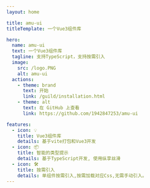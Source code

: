 ```yaml
---
layout: home

title: amu-ui
titleTemplate: 一个Vue3组件库

hero:
  name: amu-ui
  text: 一个Vue3组件库
  tagline: 支持TypeScript，支持按需引入
  image:
    src: /logo.PNG
    alt: amu-ui
  actions:
    - theme: brand
      text: 开始
      link: /guild/installation.html
    - theme: alt
      text: 在 GitHub 上查看
      link: https://github.com/1942847253/amu-ui

features:
  - icon: 💡
    title: Vue3组件库
    details: 基于vite打包和Vue3开发
  - icon: 📦
    title: 智能的类型提示
    details: 基于TypeScript开发, 使用纵享丝滑
  - icon: 🛠️
    title: 按需引入
    details: 单组件按需引入,按需加载对应Css,无需手动引入。
---
```

